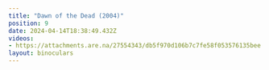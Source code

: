 ```yaml
---
title: "Dawn of the Dead (2004)"
position: 9
date: 2024-04-14T18:38:49.432Z
videos: 
- https://attachments.are.na/27554343/db5f970d106b7c7fe58f053576135bee.mp4?1713119930
layout: binoculars
---
```


